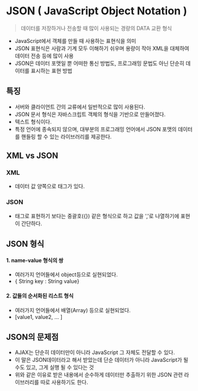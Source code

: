 # JSON ( JavaScript Object Notation )

> 데이터를 저장하거나 전송할 때 많이 사용되는 경량의 DATA 교환 형식

- JavaScript에서 객체를 만들 때 사용하는 표현식을 의미
- JSON 표현식은 사람과 기계 모두 이해하기 쉬우며 용량이 작아 XML을 대체하여 데이터 전송 등에 많이 사용
- JSON은 데이터 포맷일 뿐 어떠한 통신 방법도, 프로그래밍 문법도 아닌 단순히 데이터를 표시하는 표현 방법

## 특징

- 서버와 클라이언트 간의 교류에서 일반적으로 많이 사용된다.
- JSON 문서 형식은 자바스크립트 객체의 형식을 기반으로 만들어졌다.
- 텍스트 형식이다.
- 특정 언어에 종속되지 않으며, 대부분의 프로그래밍 언어에서 JSON 포맷의 데이터를 핸들링 할 수 있는 라이브러리를 제공한다.

## XML vs JSON

### XML

- 데이터 값 양쪽으로 태그가 있다.

### JSON

- 태그로 표현하기 보다는 중괄호({}) 같은 형식으로 하고 값을 ','로 나열하기에 표현이 간단하다.

## JSON 형식

#### 1. name-value 형식의 쌍

- 여러가지 언어들에서 object등으로 실현되었다.
- { String key : String value}

#### 2. 값들의 순서화된 리스트 형식

- 여러가지 언어들에서 배열(Array) 등으로 실현되었다.
- [value1, value2, ... ]

## JSON의 문제점

- AJAX는 단순히 데이터만이 아니라 JavaScript 그 자체도 전달할 수 있다.
- 이 말은 JSON데이터라고 해서 받았는데 단순 데이터가 아니라 JavaScript가 될 수도 있고, 그게 실행 될 수 있다는 것
- 위와 같은 이유로 받은 내용에서 순수하게 데이터만 추출하기 위한 JSON 관련 라이브러리를 따로 사용하기도 한다.
